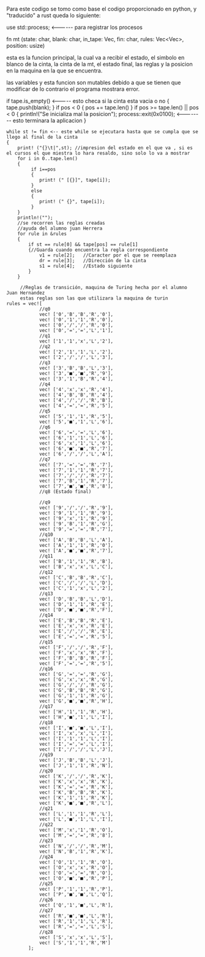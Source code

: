 Para este codigo se tomo como base el codigo proporcionado en python, y "traducido" a rust queda lo siguiente:


use std::process; <------ para registrar los procesos

fn mt (state: char, blank: char, in_tape: Vec<char>, fin: char, rules: Vec<Vec<char>>, position: usize) 

esta es la funcion principal, la cual va a recibir el estado, el simbolo en blanco de la cinta, la cinta de la mt, el estado final, las reglas y la posicion en la maquina en la que se encuentra. 

las variables y esta funcion son mutables debido a que se tienen que modificar de lo contrario el programa mostrara error.

 if tape.is_empty() <----- esto checa si la cinta esta vacia o no
    {
    	tape.push(blank);
    } 
    if pos < 0
    {
    	pos += tape.len()
    } 
    if pos >= tape.len() || pos < 0
    {
    	println!("Se inicializa mal la posicion");
    	process::exit(0x0100); <-------- esto terminara la aplicacion 
    } 
    
    while st != fin <-- este while se ejecutara hasta que se cumpla que se llego al final de la cinta
    {
        print! ("{}\t|",st); //impresion del estado en el que va , si es el cursos el que miestra lo hara resaldo, sino solo lo va a mostrar
        for i in 0..tape.len()
        {
             if i==pos 
             {
             	print! (" [{}]", tape[i]);
             }
             else
             {
             	print! (" {}", tape[i]);
             }
        }
        println!("");
        //se recorren las reglas creadas 
        //ayuda del alumno juan Herrera
        for rule in &rules
        {	
            if st == rule[0] && tape[pos] == rule[1]   
            {//Guarda cuando encuentra la regla correspondiente
            	v1 = rule[2];	//Caracter por el que se reemplaza
	            dr = rule[3];	//Dirección de la cinta
	            s1 = rule[4];	//Estado siguiente
            }
        }
        
         //Reglas de transición, maquina de Turing hecha por el alumno Juan Hernandez
         estas reglas son las que utilizara la maquina de turin
    rules = vec![
    			//q0
                vec! ['0','B','B','R','0'],
                vec! ['0','1','1','R','0'],
                vec! ['0','/','/','R','0'],
                vec! ['0','=','=','L','1'],
                //q1
                vec! ['1','1','x','L','2'],
                //q2
                vec! ['2','1','1','L','2'],
                vec! ['2','/','/','L','3'], 
                //q3
                vec! ['3','B','B','L','3'],
                vec! ['3','■','■','R','9'],
                vec! ['3','1','B','R','4'],
                //q4
                vec! ['4','x','x','R','4'],
                vec! ['4','B','B','R','4'],
                vec! ['4','/','/','R','B'],
                vec! ['4','=','=','R','5'],
                //q5
                vec! ['5','1','1','R','5'],
                vec! ['5','■','1','L','6'],
                //q6
                vec! ['6','=','=','L','6'], 
                vec! ['6','1','1','L','6'],
                vec! ['6','x','1','L','6'],
                vec! ['6','■','■','R','7'],
                vec! ['6','/','/','L','A'],
				//q7
                vec! ['7','=','=','R','7'], 
                vec! ['7','1','1','R','7'],
                vec! ['7','/','/','R','7'],
                vec! ['7','B','1','R','7'],
                vec! ['7','■','■','R','8'],
				//q8 (Estado final)

				//q9
                vec! ['9','/','/','R','9'],
                vec! ['9','1','1','R','9'],
                vec! ['9','x','1','R','9'], 
                vec! ['9','B','1','R','G'],
                vec! ['9','=','=','R','7'],
				//q10
                vec! ['A','B','B','L','A'],
                vec! ['A','1','1','R','0'],
                vec! ['A','■','■','R','7'],
				//q11
                vec! ['B','1','1','R','B'],
                vec! ['B','x','x','L','C'],
				//q12
                vec! ['C','B','B','R','C'],
                vec! ['C','/','/','L','D'],
                vec! ['C','1','x','L','2'],
				//q13
                vec! ['D','B','B','L','D'],
                vec! ['D','1','1','R','E'],
                vec! ['D','■','■','R','F'],
				//q14
                vec! ['E','B','B','R','E'],
                vec! ['E','x','x','R','E'],
                vec! ['E','/','/','R','E'],
                vec! ['E','=','=','R','5'],
				//q15
                vec! ['F','/','/','R','F'],
                vec! ['F','x','x','R','F'],
                vec! ['F','B','B','R','F'],
                vec! ['F','=','=','R','5'],
				//q16
                vec! ['G','=','=','R','G'], 
                vec! ['G','x','x','R','G'],
                vec! ['G','/','/','R','G'],
                vec! ['G','B','B','R','G'],
                vec! ['G','1','1','R','G'],
                vec! ['G','■','■','R','H'],
				//q17
                vec! ['H','1','1','R','H'],
                vec! ['H','■','1','L','I'],
				//q18
                vec! ['I','■','■','L','I'], 
                vec! ['I','x','x','L','I'],
                vec! ['I','1','1','L','I'],
                vec! ['I','=','=','L','I'],
                vec! ['I','/','/','L','J'],
				//q19
                vec! ['J','B','B','L','J'],
                vec! ['J','1','1','R','N'],
				//q20
                vec! ['K','/','/','R','K'],
                vec! ['K','x','x','R','K'],
                vec! ['K','=','=','R','K'],
                vec! ['K','B','B','R','K'], 
                vec! ['K','1','1','R','K'],
                vec! ['K','■','■','R','L'],
				//q21
                vec! ['L','1','1','R','L'],
                vec! ['L','■','1','L','I'],
				//q22
                vec! ['M','x','1','R','O'],
                vec! ['M','=','=','R','8'],
				//q23
                vec! ['N','/','/','R','M'],
                vec! ['N','B','1','R','K'],
				//q24
                vec! ['O','1','1','R','O'],
                vec! ['O','x','x','R','O'],
                vec! ['O','=','=','R','O'],
                vec! ['O','■','■','R','P'],
				//q25
                vec! ['P','1','1','R','P'],
                vec! ['P','■','■','L','Q'],
				//q26
                vec! ['Q','1','■','L','R'],
				//q27
                vec! ['R','■','■','L','R'],
                vec! ['R','1','1','L','R'],
                vec! ['R','=','=','L','S'],
				//q28
                vec! ['S','x','x','L','S'],
                vec! ['S','1','1','R','M']
            ];
            
            
